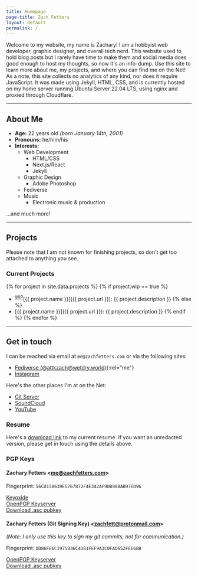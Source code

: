```yaml
---
title: Homepage
page-title: Zach Fetters
layout: default
permalink: /
---
```

Welcome to my website, my name is Zachary! I am a hobbyist web developer, graphic designer, and overall tech nerd. This website used to hold blog posts but I rarely have time to make them and social media does good enough to host my thoughts, so now it's an info-dump. Use this site to learn more about me, my projects, and where you can find me on the Net! As a note, this site collects no analytics of any kind, nor does it require JavaScript. It was made using Jekyll, HTML, CSS, and is currently hosted on my home server running Ubuntu Server 22.04 LTS, using nginx and proxied through Cloudflare.

***

## About Me
- **Age:** 22 years old _(born January 14th, 2001)_
- **Pronouns:** he/him/his
- **Interests:**
    - Web Development
        - HTML/CSS
        - Next.js/React
        - Jekyll
    - Graphic Design
        - Adobe Photoshop
    - Fediverse
    - Music
        - Electronic music & production

...and much more!

***

## Projects
Please note that I am not known for finishing projects, so don't get too attached to anything you see.

### Current Projects
{% for project in site.data.projects %}
{% if project.wip == true %}
- <sup><abbr title="Work In Progress">WIP</abbr></sup>[{{ project.name }}]({{ project.url }}): {{ project.description }}
{% else %}
- [{{ project.name }}]({{ project.url }}): {{ project.description }}
{% endif %}
{% endfor %}

***
<!--sse-->
## Get in touch
I can be reached via email at `me@zachfetters.com` or via the following sites:

- [Fediverse (@attkzach@wetdry.world)](https://wetdry.world/@attkzach){:rel="me"}
- [Instagram](https://www.instagram.com/zachfetters/)

Here's the other places I'm at on the Net:

- [Git Server](https://git.zachfetters.com)
- [SoundCloud](https://soundcloud.com/DESCENTRATE)
- [YouTube](https://youtube.com/@attkzach)

### Resume
Here's a [download link](/assets/files/ZachFetters_Resume_Sept2023_Color_REDACTED.pdf) to my current resume. If you want an unredacted version, please get in touch using the details above.

### PGP Keys
#### Zachary Fetters \<me@zachfetters.com\>
Fingerprint: `56CD158639E5767872F4E342AF90B988AB97ED96`

[Keyoxide](https://keyoxide.org/56CD158639E5767872F4E342AF90B988AB97ED96)  
[OpenPGP Keyserver](https://keys.openpgp.org/vks/v1/by-fingerprint/56CD158639E5767872F4E342AF90B988AB97ED96)  
[Download .asc pubkey](/assets/files/me@zachfetters.com_Zachary_Fetters.asc)  

#### Zachary Fetters (Git Signing Key) \<zachfett@protonmail.com\>
_(Note: I only use this key to sign my git commits, not for communication.)_

Fingerprint: `DD86FE6C1975B36C4D81FEF9A3C0FAD652FE668B`

[OpenPGP Keyserver](https://keys.openpgp.org/vks/v1/by-fingerprint/DD86FE6C1975B36C4D81FEF9A3C0FAD652FE668B)  
[Download .asc pubkey](/assets/files/zachfett@protonmail.com_Git_Signing_Key.asc)  
<!--/sse-->